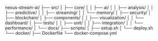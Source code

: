 nexus-stream-ai/
├── src/
│   ├── core/
│   │   ├── ai/
│   │   ├── analysis/
│   │   ├── predictive/
│   │   ├── streaming/
│   │   └── memory/
│   ├── security/
│   ├── blockchain/
│   ├── components/
│   │   ├── visualization/
│   │   └── dashboard/
│   ├── tests/
│   │   ├── unit/
│   │   ├── integration/
│   │   └── performance/
│   └── docs/
├── scripts/
│   ├── setup.sh
│   └── deploy.sh
└── docker/
    ├── Dockerfile
    └── docker-compose.yml
